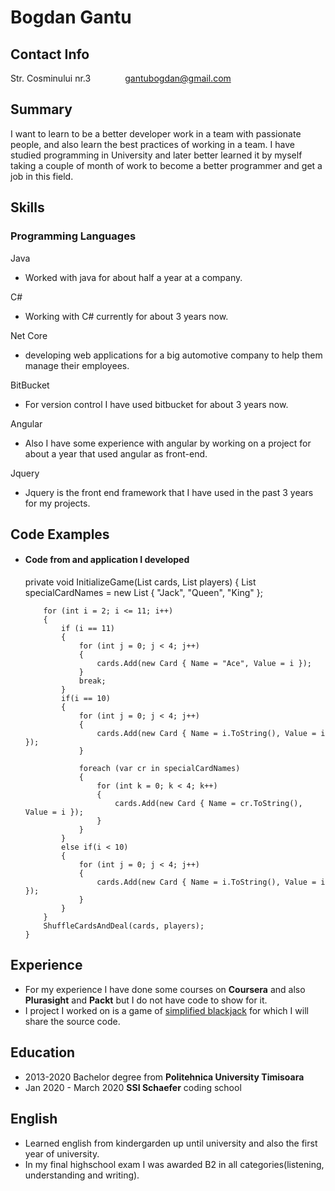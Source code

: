 # Bogdan Gantu

## Contact Info

Str. Cosminului nr.3&nbsp;&nbsp;&nbsp;&nbsp;&nbsp;&nbsp;&nbsp;&nbsp;&nbsp;&nbsp;&nbsp;&nbsp;&nbsp; gantubogdan@gmail.com

## Summary

I want to learn to be a better developer work in a team with passionate people, and also learn the best practices of working in a team. I have studied programming in University and later better learned it by myself taking a couple of month of work to become a better programmer and get a job in this field.

## Skills

### Programming Languages

Java

- Worked with java for about half a year at a company.

C#

- Working with C# currently for about 3 years now.

Net Core

- developing web applications for a big automotive company to help them manage their employees.

BitBucket

- For version control I have used bitbucket for about 3 years now.

Angular

- Also I have some experience with angular by working on a project for about a year that used angular as front-end.

Jquery

- Jquery is the front end framework that I have used in the past 3 years for my projects.

## Code Examples

- #### Code from and application I developed

  private void InitializeGame(List<Card> cards, List<Player> players)
  {
  List<string> specialCardNames = new List<string> { "Jack", "Queen", "King" };

          for (int i = 2; i <= 11; i++)
          {
              if (i == 11)
              {
                  for (int j = 0; j < 4; j++)
                  {
                      cards.Add(new Card { Name = "Ace", Value = i });
                  }
                  break;
              }
              if(i == 10)
              {
                  for (int j = 0; j < 4; j++)
                  {
                      cards.Add(new Card { Name = i.ToString(), Value = i });
                  }

                  foreach (var cr in specialCardNames)
                  {
                      for (int k = 0; k < 4; k++)
                      {
                          cards.Add(new Card { Name = cr.ToString(), Value = i });
                      }
                  }
              }
              else if(i < 10)
              {
                  for (int j = 0; j < 4; j++)
                  {
                      cards.Add(new Card { Name = i.ToString(), Value = i });
                  }
              }
          }
          ShuffleCardsAndDeal(cards, players);
      }

## Experience

- For my experience I have done some courses on **Coursera** and also **Plurasight** and **Packt** but I do not have code to show for it.
- I project I worked on is a game of [simplified blackjack](https://github.com/EndAroundCarry/Simplified-Blackjack/tree/main) for which I will share the source code.

## Education

- 2013-2020 Bachelor degree from **Politehnica University Timisoara**
- Jan 2020 - March 2020 **SSI Schaefer** coding school

## English

- Learned english from kindergarden up until university and also the first year of university.
- In my final highschool exam I was awarded B2 in all categories(listening, understanding and writing).
